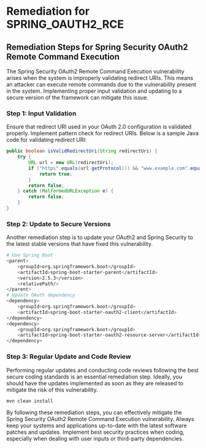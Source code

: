 # Remediation for SPRING_OAUTH2_RCE

## Remediation Steps for Spring Security OAuth2 Remote Command Execution

The Spring Security OAuth2 Remote Command Execution vulnerability arises when the system is improperly validating redirect URIs. This means an attacker can execute remote commands due to the vulnerability present in the system. Implementing proper input validation and updating to a secure version of the framework can mitigate this issue.

### Step 1: Input Validation

Ensure that redirect URI used in your OAuth 2.0 configuration is validated properly. Implement pattern check for redirect URIs. Below is a sample Java code for validating redirect URI:

```java
public boolean isValidRedirectUri(String redirectUri) {
    try {
        URL url = new URL(redirectUri);
        if ("https".equals(url.getProtocol()) && "www.example.com".equals(url.getHost())) {
            return true;
        }
        return false;
    } catch (MalformedURLException e) {
        return false;
    }
}
```

### Step 2: Update to Secure Versions

Another remediation step is to update your OAuth2 and Spring Security to the latest stable versions that have fixed this vulnerability. 

```bash
# Use Spring Boot
<parent>
    <groupId>org.springframework.boot</groupId>
    <artifactId>spring-boot-starter-parent</artifactId>
    <version>2.5.3</version>
    <relativePath/>
</parent>
# Update OAuth dependency
<dependency>
    <groupId>org.springframework.boot</groupId>
    <artifactId>spring-boot-starter-oauth2-client</artifactId>
</dependency>
<dependency>
    <groupId>org.springframework.boot</groupId>
    <artifactId>spring-boot-starter-oauth2-resource-server</artifactId>
</dependency>
```

### Step 3: Regular Update and Code Review

Performing regular updates and conducting code reviews following the best secure coding standards is an essential remediation step. Ideally, you should have the updates implemented as soon as they are released to mitigate the risk of this vulnerability.

```bash
mvn clean install
```

By following these remediation steps, you can effectively mitigate the Spring Security OAuth2 Remote Command Execution vulnerability. Always keep your systems and applications up-to-date with the latest software patches and updates. Implement best security practices when coding, especially when dealing with user inputs or third-party dependencies.